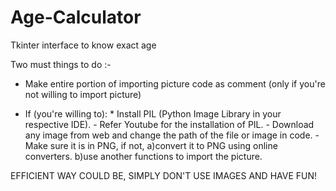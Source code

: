 # Age-Calculator
Tkinter interface to know exact age 

Two must things to do :-
- Make entire portion of importing picture code as comment (only if you're not willing to import picture)

- If (you're willing to):
      * Install PIL (Python Image Library in your respective IDE).
      - Refer Youtube for the installation of PIL.
      - Download any image from web and change the path of the file or image in code.
      - Make sure it is in PNG, if not,
          a)convert it to PNG using online converters.
          b)use another functions to import the picture.
          
EFFICIENT WAY COULD BE, SIMPLY DON'T USE IMAGES AND HAVE FUN!
